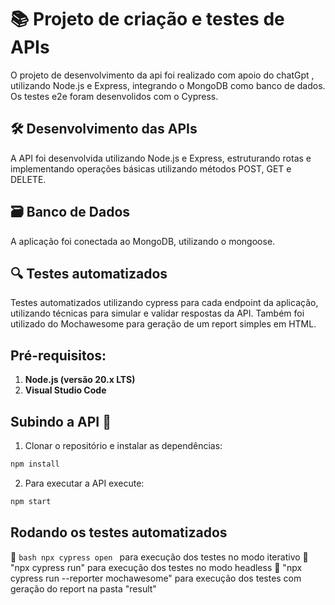 # 📚 Projeto de criação e testes de APIs
O projeto de desenvolvimento da api foi realizado com apoio do chatGpt , utilizando Node.js e Express, integrando o MongoDB como banco de dados. 
Os testes e2e foram desenvolidos com o Cypress.

## 🛠️ Desenvolvimento das APIs
A API foi desenvolvida utilizando Node.js e Express, estruturando rotas e implementando operações básicas utilizando métodos POST, GET e DELETE.

## 🗃️ Banco de Dados 
A aplicação foi conectada ao MongoDB, utilizando o mongoose.

## 🔍 Testes automatizados
Testes automatizados utilizando cypress para cada endpoint da aplicação, utilizando técnicas para simular e validar respostas da API.
Também foi utilizado do Mochawesome para geração de um report simples em HTML.

## **Pré-requisitos:**
1. **Node.js (versão 20.x LTS)** 
2. **Visual Studio Code** 

## **Subindo a API 🚀**
1. Clonar o repositório e instalar as dependências:
```bash
npm install
```

2. Para executar a API execute:
```bash
npm start
```

## **Rodando os testes automatizados**
🔸 ```bash npx cypress open ``` para execução dos testes no modo iterativo
🔸 "npx cypress run" para execução dos testes no modo headless
🔸 "npx cypress run --reporter mochawesome" para execução dos testes com geração do report na pasta "result"